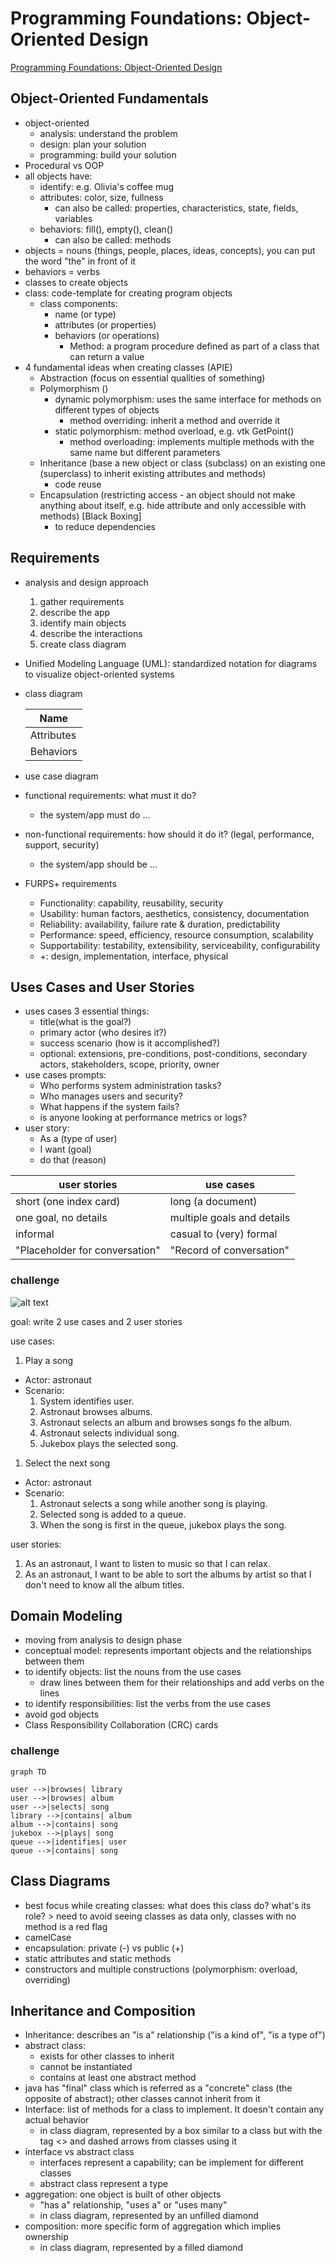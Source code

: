 # Programming Foundations: Object-Oriented Design

[Programming Foundations: Object-Oriented Design](https://www.linkedin.com/learning/programming-foundations-object-oriented-design-3/objects?autoSkip=true&resume=false)

## Object-Oriented Fundamentals

- object-oriented
  - analysis: understand the problem
  - design: plan your solution
  - programming: build your solution
- Procedural vs OOP
- all objects have:
  - identify: e.g. Olivia's coffee mug
  - attributes: color, size, fullness
    - can also be called: properties, characteristics, state, fields, variables
  - behaviors: fill(), empty(), clean()
    - can also be called: methods
- objects = nouns (things, people, places, ideas, concepts), you can put the word "the" in front of it
- behaviors = verbs
- classes to create objects
- class: code-template for creating program objects
  - class components:
    - name (or type)
    - attributes (or properties)
    - behaviors (or operations)
      - Method: a program procedure defined as part of a class that can return a value
- 4 fundamental ideas when creating classes (APIE)
  - Abstraction (focus on essential qualities of something)
  - Polymorphism ()
    - dynamic polymorphism: uses the same interface for methods on different types of objects
      - method overriding: inherit a method and override it
    - static polymorphism: method overload, e.g. vtk GetPoint()
      - method overloading: implements multiple methods with the same name but different parameters
  - Inheritance (base a new object or class (subclass) on an existing one (superclass) to inherit existing attributes and methods)
    - code reuse
  - Encapsulation (restricting access - an object should not make anything about itself, e.g. hide attribute and only accessible with methods) [Black Boxing]
    - to reduce dependencies

## Requirements

- analysis and design approach
  1. gather requirements
  1. describe the app
  1. identify main objects
  1. describe the interactions
  1. create class diagram
- Unified Modeling Language (UML): standardized notation for diagrams to visualize object-oriented systems
- class diagram

    | Name       |
    | ---------- |
    | Attributes |
    | Behaviors  |

- use case diagram
- functional requirements: what must it do?
  - the system/app must do ...
- non-functional requirements: how should it do it? (legal, performance, support, security)
  - the system/app should be ...
- FURPS+ requirements
  - Functionality: capability, reusability, security
  - Usability: human factors, aesthetics, consistency, documentation
  - Reliability: availability, failure rate & duration, predictability
  - Performance: speed, efficiency, resource consumption, scalability
  - Supportability: testability, extensibility, serviceability, configurability
  - +: design, implementation, interface, physical

## Uses Cases and User Stories

- uses cases 3 essential things:
  - title(what is the goal?)
  - primary actor (who desires it?)
  - success scenario (how is it accomplished?)
  - optional: extensions, pre-conditions, post-conditions, secondary actors, stakeholders, scope, priority, owner
- use cases prompts:
  - Who performs system administration tasks?
  - Who manages users and security?
  - What happens if the system fails?
  - is anyone looking at performance metrics or logs?
- user story:
  - As a (type of user)
  - I want (goal)
  - do that (reason)

| user stories | use cases |
| -------- | -------- |
| short (one index card)   | long (a document)          |
| one goal, no details   | multiple goals and details         |
| informal   | casual to (very) formal        |
| "Placeholder for conversation"   | "Record of conversation"   |

### challenge

![alt text](assets/use-cases_challenge.png)

goal: write 2 use cases and 2 user stories

use cases:

1. Play a song

- Actor: astronaut
- Scenario:
    1. System identifies user.
    1. Astronaut browses albums.
    1. Astronaut selects an album and browses songs fo the album.
    1. Astronaut selects individual song.
    1. Jukebox plays the selected song.

1. Select the next song

- Actor: astronaut
- Scenario:
    1. Astronaut selects a song while another song is playing.
    1. Selected song is added to a queue.
    1. When the song is first in the queue, jukebox plays the song.

user stories:

1. As an astronaut, I want to listen to music so that I can relax.
1. As an astronaut, I want to be able to sort the albums by artist so that I don't need to know all the album titles.

## Domain Modeling

- moving from analysis to design phase
- conceptual model: represents important objects and the relationships between them
- to identify objects: list the nouns from the use cases
  - draw lines between them for their relationships and add verbs on the lines
- to identify responsibilities: list the verbs from the use cases
- avoid god objects
- Class Responsibility Collaboration (CRC) cards

### challenge

```mermaid
graph TD

user -->|browses| library
user -->|browses| album
user -->|selects| song
library -->|contains| album
album -->|contains| song
jukebox -->|plays| song
queue -->|identifies| user
queue -->|contains| song
```

## Class Diagrams

- best focus while creating classes: what does this class do? what's its role? > need to avoid seeing classes as data only, classes with no method is a red flag
- camelCase
- encapsulation: private (-) vs public (+)
- static attributes and static methods
- constructors and multiple constructions (polymorphism: overload, overriding)

## Inheritance and Composition

- Inheritance: describes an "is a" relationship ("is a kind of", "is a type of")
- abstract class:
  - exists for other classes to inherit
  - cannot be instantiated
  - contains at least one abstract method
- java has "final" class which is referred as a "concrete" class (the opposite of abstract); other classes cannot inherit from it
- Interface: list of methods for a class to implement. It doesn't contain any actual behavior
  - in class diagram, represented by a box similar to a class but with the tag <<interface>> and dashed arrows from classes using it
- interface vs abstract class
  - interfaces represent a capability; can be implement for different classes
  - abstract class represent a type
- aggregation: one object is built of other objects
  - "has a" relationship, "uses a" or "uses many"
  - in class diagram, represented by an unfilled diamond
- composition: more specific form of aggregation which implies ownership
  - in class diagram, represented by a filled diamond
